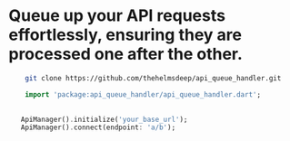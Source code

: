 


# Queue up your API requests effortlessly, ensuring they are processed one after the other.



```sh
    git clone https://github.com/thehelmsdeep/api_queue_handler.git
```



```dart
    import 'package:api_queue_handler/api_queue_handler.dart';
```


```dart
   
   ApiManager().initialize('your_base_url');
   ApiManager().connect(endpoint: 'a/b');

```

